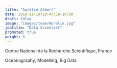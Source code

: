 ```yaml
---
title: "Aurélie Albert"
date: 2018-11-19T10:47:58+10:00
draft: false
image: "images/team/Aurelie.jpg"
jobtitle: "Data Scientist"
promoted: true
weight: 8
---
```



Centre National de la Recherche Scientifique, France

Oceanography, Modelling, Big Data 
